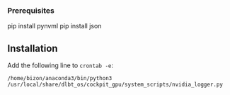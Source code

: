### Prerequisites
pip install pynvml
pip install json


## Installation 
Add the following line to `crontab -e`:
```
/home/bizon/anaconda3/bin/python3 /usr/local/share/dlbt_os/cockpit_gpu/system_scripts/nvidia_logger.py
```